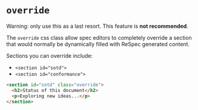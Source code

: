 # `override`

Warning: only use this as a last resort. This feature is **not recommended**.

The `override` css class allow spec editors to completely override a section that would normally be dynamically filled with ReSpec generated content.

Sections you can override include:

- `<section id="sotd">`
- `<section id="conformance">`

```html "example": "Completely override the content of 'Status of this Document' section."
<section id="sotd" class="override">
  <h2>Status of this document</h2>
  <p>Exploring new ideas...</p>
</section>
```
